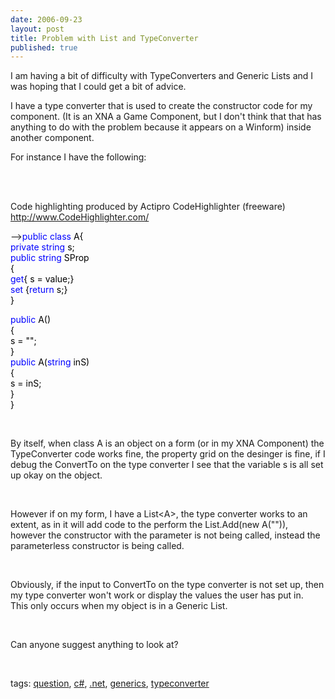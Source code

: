 ```yaml
---
date: 2006-09-23
layout: post
title: Problem with List and TypeConverter
published: true
---
```

<p>I am having a bit of difficulty with TypeConverters and Generic Lists and I was hoping that I could get a bit of advice. </p> <p>I have a type converter that is used to create the constructor code for my component. (It is an XNA a Game Component, but I don't think that that has anything to do with the problem because it appears on a Winform) inside another component. </p> <p>For instance I have the following: </p> <p> </p> <div class="wlWriterSmartContent" style="padding-right: 0px; display: inline; padding-left: 0px; float: none; padding-bottom: 0px; margin: 0px; padding-top: 0px;">
<p />

<div>
<br />Code highlighting produced by Actipro CodeHighlighter (freeware)<br /><a href="http://www.CodeHighlighter.com/">http://www.CodeHighlighter.com/</a><p />--><span style="color: #0000FF;">public</span><span style="color: #000000;"> </span><span style="color: #0000FF;">class</span><span style="color: #000000;"> A{<br /> </span><span style="color: #0000FF;">private</span><span style="color: #000000;"> </span><span style="color: #0000FF;">string</span><span style="color: #000000;"> s;<br /> </span><span style="color: #0000FF;">public</span><span style="color: #000000;"> </span><span style="color: #0000FF;">string</span><span style="color: #000000;"> SProp <br /> {<br />   </span><span style="color: #0000FF;">get</span><span style="color: #000000;">{ s </span><span style="color: #000000;">=</span><span style="color: #000000;"> value;}<br />   </span><span style="color: #0000FF;">set</span><span style="color: #000000;"> {</span><span style="color: #0000FF;">return</span><span style="color: #000000;"> s;}<br /> }<p /> </span><span style="color: #0000FF;">public</span><span style="color: #000000;"> A()<br /> {<br />   s </span><span style="color: #000000;">=</span><span style="color: #000000;"> </span><span style="color: #000000;">""</span><span style="color: #000000;">;<br /> }<br /> </span><span style="color: #0000FF;">public</span><span style="color: #000000;"> A(</span><span style="color: #0000FF;">string</span><span style="color: #000000;"> inS)<br /> {<br />   s </span><span style="color: #000000;">=</span><span style="color: #000000;"> inS;<br /> }<br />}<br /></span>
</div>
</div><br /><p>By itself, when class A is an object on a form (or in my XNA Component) the TypeConverter code works fine, the property grid on the desinger is fine, if I debug the ConvertTo on the type converter I see that the variable s is all set up okay on the object. </p><br /><p>However if on my form, I have a List&lt;A&gt;, the type converter works to an extent, as in it will add code to the perform the List.Add(new A("")), however the constructor with the parameter is not being called, instead the parameterless constructor is being called.  </p><br /><p>Obviously, if the input to ConvertTo on the type converter is not set up, then my type converter won't work or display the values the user has put in.  This only occurs when my object is in a Generic List.</p><br /><p>Can anyone suggest anything to look at?</p><br /><p>tags: <a href="http://www.kinlan.co.uk/tag/question" rel="tag">question</a>, <a href="http://www.kinlan.co.uk/tag/c#" rel="tag">c#</a>, <a href="http://www.kinlan.co.uk/tag/.net" rel="tag">.net</a>, <a href="http://www.kinlan.co.uk/tag/generics" rel="tag">generics</a>, <a href="http://www.kinlan.co.uk/tag/typeconverter" rel="tag">typeconverter</a></p><div class="blogger-post-footer"><img class="posterous_download_image" src="https://blogger.googleusercontent.com/tracker/8109338-115904496365458978?l=www.kinlan.co.uk%2Findex.html" height="1" alt="" width="1" /></div>


